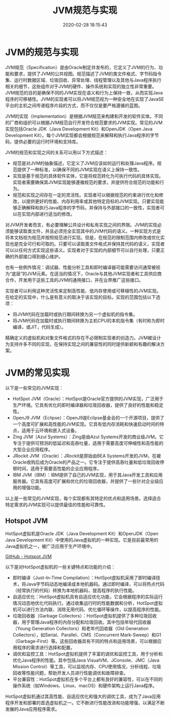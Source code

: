 ﻿---
title: JVM规范与实现
date: 2020-02-28 18:15:43
summary: 本文分享JVM的规范与实现，介绍Hotspot为代表的常见JVM实现。
tags:
- Java
- JVM
categories:
- Java
---

# JVM的规范与实现

JVM规范（Specification）是由Oracle制定并发布的，它定义了JVM的行为、功能和要求，提供了JVM的公共视图。规范描述了JVM的类文件格式、字节码指令集、运行时数据区域、垃圾回收、异常处理、线程管理以及其他与Java程序执行相关的细节，这些组件对于JVM的硬件、操作系统和实现的独立性非常重要。JVM规范的目的是确保不同的JVM实现在语义和行为上保持一致，从而实现Java程序的可移植性。JVM的实现者可以将JVM规范视为一种安全地在实现了JavaSE平台的主机之间传递程序片段的方式，而不仅仅是要严格遵循的蓝图。

JVM的实现（Implementation）是根据JVM规范来构建和开发的软件实体。不同的厂商和组织可以根据JVM规范自行开发符合规范要求的JVM实现。常见的JVM实现包括Oracle JDK（Java Development Kit）和OpenJDK（Open Java Development Kit）。每个JVM实现都会根据规范来解释和执行Java程序的字节码，提供必要的运行时环境和支持库。

JVM的规范和实现之间的关系可以用以下方式描述：
- 规范是对JVM的抽象描述，它定义了JVM应该如何运行和处理Java程序。规范提供了一种标准，以确保不同的JVM实现在语义上保持一致性。
- 实现是基于规范的具体软件实体，它是将规范转化为可执行代码的具体实现。实现者需要确保其JVM实现能够遵循规范的要求，并提供符合规范的功能和行为。
- 规范和实现之间存在一定的灵活性。实现者可以根据规范的约束进行优化和修改，以提供更好的性能、内存利用率或其他特定目标的JVM实现。只要实现能够正确解释和执行Java程序的字节码，并保持与外部接口的一致性，实现者可以在实现内部进行适当的修改。

对JVM开发者而言，有必要理解公共设计和私有实现之间的界限。JVM的实现必须能够读取类文件，并且必须完全实现其中的JVM代码的语义。一种实现方式是将本文档视为规范并按照规范进行实现。但是，在规范的限制范围内修改或优化实现也是完全可行和可取的。只要可以读取类文件格式并保持其代码的语义，实现者可以以任何方式实现这些语义。实现者对于实现的内部细节可以自行处理，只要正确的外部接口得到细心维护。

也有一些例外情况：调试器、性能分析工具和即时编译器可能需要访问通常被视为“底层”的JVM元素。在适当的情况下，Oracle与其他JVM实现者和工具供应商合作，开发用于这些工具的JVM的通用接口，并在业界推广这些接口。

实现者可以利用这种灵活性来定制高性能、低内存使用或可移植性的JVM实现。在给定的实现中，什么是有意义的取决于该实现的目标。实现的范围包括以下选项：
- 将JVM代码在加载时或执行期间转换为另一个虚拟机的指令集。
- 将JVM代码在加载时或执行期间转换为主机CPU的本机指令集（有时称为即时编译，或JIT，代码生成）。

精确定义的虚拟机和对象文件格式的存在不必限制实现者的创造力。JVM被设计为支持许多不同的实现，在保持实现之间的兼容性的同时提供新颖和有趣的解决方案。

# JVM的常见实现

以下是一些常见的JVM实现：
- HotSpot JVM（Oracle）：HotSpot是Oracle官方提供的JVM实现，广泛用于生产环境。它具有优化的即时编译器和垃圾回收器，提供了良好的性能和稳定性。
- OpenJ9 JVM（Eclipse）：OpenJ9是Eclipse基金会的一个开源项目，提供了一个高度可扩展和高性能的JVM实现。它具有低内存消耗和快速启动时间的特点，适用于云环境和嵌入式设备。
- Zing JVM（Azul Systems）：Zing是由Azul Systems开发的商业级JVM。它专注于提供可预测的低延迟和高吞吐量，适用于需要高度可伸缩性和高性能的大型企业应用程序。
- JRockit JVM（Oracle）：JRockit是原始由BEA Systems开发的JVM，在被Oracle收购后成为Oracle的产品之一。它专注于提供高吞吐量和低垃圾回收停顿时间，适用于需要高性能的企业应用程序。
- IBM JVM（IBM）：IBM提供了自己的JVM实现，用于其Java开发工具和应用服务器。它具有高度可扩展和优化的垃圾回收器，并提供了一些针对企业级应用的增强功能。

以上是一些常见的JVM实现，每个实现都有其特定的优点和适用场景。选择适合特定需求的JVM实现可以提供最佳的性能和可靠性。

## Hotspot JVM

HotSpot虚拟机是Oracle JDK（Java Development Kit）和OpenJDK（Open Java Development Kit）中使用的Java虚拟机的一种实现。它是目前最常用的Java虚拟机之一，被广泛应用于生产环境中。

[GitHub - Hotspot JVM](https://github.com/openjdk/jdk/tree/master/src/hotspot)

以下是对HotSpot虚拟机的一些关键特点和功能的介绍：
- 即时编译（Just-In-Time Compilation）：HotSpot虚拟机采用了即时编译技术，将Java字节码动态地编译成本地机器码。通过即时编译，可以将热点代码（经常执行的代码）转换为本地机器码，提高程序的执行性能。
- 自适应优化：HotSpot虚拟机具有自适应优化功能，它会根据程序的实际运行情况动态地优化代码执行。通过收集运行时的性能数据和分析，HotSpot虚拟机可以进行方法内联、消除无用代码、优化循环等操作，以提高程序的性能。
- 垃圾回收器（Garbage Collectors）：HotSpot虚拟机提供了多种垃圾回收器，用于管理Java程序的内存分配和垃圾回收。其中包括年轻代回收器（Young Generation Collectors）和老年代回收器（Old Generation Collectors），如Serial、Parallel、CMS（Concurrent Mark-Sweep）和G1（Garbage-First）等。这些回收器具有不同的特点和适用场景，可以根据应用程序的需求进行选择和配置。
- 调优和监控工具：HotSpot虚拟机提供了丰富的调优和监控工具，用于分析和优化Java程序的性能。其中包括Java VisualVM、JConsole、JMC（Java Mission Control）等工具，可以监视内存、CPU使用情况，分析线程、垃圾回收等性能问题，帮助开发人员进行性能调优和故障排查。
- 平台兼容性：HotSpot虚拟机在多个平台上都有良好的兼容性，可以在不同的操作系统（如Windows、Linux、macOS）和硬件架构上运行Java程序。

HotSpot虚拟机通过其高性能、自适应优化和强大的调优工具，成为了Java应用程序开发和部署的首选虚拟机之一。它不断进行性能改进和功能增强，以满足不断发展的Java应用程序需求。
